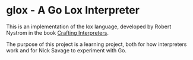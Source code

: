 
# glox - A Go Lox Interpreter

This is an implementation of the lox language, developed by Robert Nystrom in the book [Crafting Interpreters](https://craftinginterpreters.com/).

The purpose of this project is a learning project, both for how interpreters work and for Nick Savage to experiment with Go.